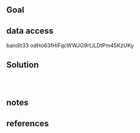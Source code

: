 
## Goal

## data access
bandit33
odHo63fHiFqcWWJG9rLiLDtPm45KzUKy

## Solution

```



```

## notes



## references


